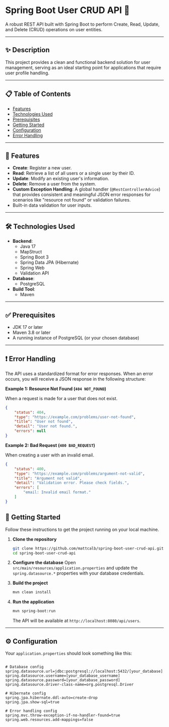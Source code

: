 # Spring Boot User CRUD API 🚀

A robust REST API built with Spring Boot to perform Create, Read, Update, and Delete (CRUD) operations on user entities.

---

## ✨ Description

This project provides a clean and functional backend solution for user management, serving as an ideal starting point for applications that require user profile handling.

---

## 📋 Table of Contents

- [Features](#-features)
- [Technologies Used](#️-technologies-used)
- [Prerequisites](#-prerequisites)
- [Getting Started](#-getting-started)
- [Configuration](#️-configuration)
- [Error Handling](#-error-handling)

---

## 🎯 Features

-   **Create**: Register a new user.
-   **Read**: Retrieve a list of all users or a single user by their ID.
-   **Update**: Modify an existing user's information.
-   **Delete**: Remove a user from the system.
-   **Custom Exception Handling**: A global handler (`@RestControllerAdvice`) that provides consistent and meaningful JSON error responses for scenarios like "resource not found" or validation failures.
-   Built-in data validation for user inputs.

---

## 🛠️ Technologies Used

-   **Backend**:
    -   Java 17
    -   MapStruct
    -   Spring Boot 3
    -   Spring Data JPA (Hibernate)
    -   Spring Web
    -   Validation API
-   **Database**:
    -   PostgreSQL
-   **Build Tool**:
    -   Maven
---
## ✅ Prerequisites

-   JDK 17 or later
-   Maven 3.8 or later
-   A running instance of PostgreSQL (or your chosen database)

---
## ❗ Error Handling

The API uses a standardized format for error responses. When an error occurs, you will receive a JSON response in the following structure:

**Example 1: Resource Not Found (`404 NOT_FOUND`)**

When a request is made for a user that does not exist.

```json
{
    "status": 404,
    "type": "https://example.com/problems/user-not-found",
    "title": "User not found",
    "detail": "User not found.",
    "errors": null
}
```
**Example 2: Bad Request (`400 BAD_REQUEST`)**

When creating a user with an invalid email.

```json
{
    "status": 400,
    "type": "https://example.com/problems/argument-not-valid",
    "title": "Argument not valid",
    "detail": "Validation error. Please check fields.",
    "errors": [
        "email: Invalid email format."
    ]
}
```

## 🚀 Getting Started

Follow these instructions to get the project running on your local machine.

1.  **Clone the repository**
    ```sh
    git clone https://github.com/mattcalb/spring-boot-user-crud-api.git
    cd spring-boot-user-crud-api
    ```

2.  **Configure the database**
    Open `src/main/resources/application.properties` and update the `spring.datasource.*` properties with your database credentials.

3.  **Build the project**
    ```sh
    mvn clean install
    ```

4.  **Run the application**
    ```sh
    mvn spring-boot:run
    ```
    The API will be available at `http://localhost:8080/api/users`.

---

## ⚙️ Configuration

Your `application.properties` should look something like this:

```properties

# Database config
spring.datasource.url=jdbc:postgresql://localhost:5432/[your_database]
spring.datasource.username=[your_database_username]
spring.datasource.password=[your_database_password]
spring.datasource.driver-class-name=org.postgresql.Driver

# Hibernate config
spring.jpa.hibernate.ddl-auto=create-drop
spring.jpa.show-sql=true

# Error handling config
spring.mvc.throw-exception-if-no-handler-found=true
spring.web.resources.add-mappings=false
